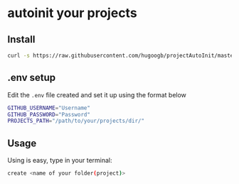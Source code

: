 # autoinit your projects

## Install

```sh
curl -s https://raw.githubusercontent.com/hugoogb/projectAutoInit/master/install.sh | bash
```

## .env setup

Edit the `.env` file created and set it up using the format below

```sh
GITHUB_USERNAME="Username"
GITHUB_PASSWORD="Password"
PROJECTS_PATH="/path/to/your/projects/dir/"
```

## Usage

Using is easy, type in your terminal:

```sh
create <name of your folder(project)>
```
